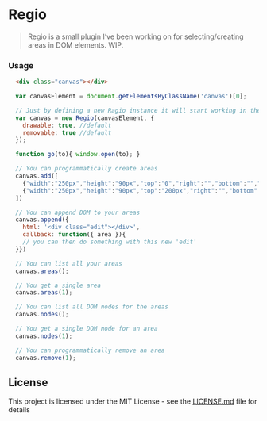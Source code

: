 # Regio

> Regio is a small plugin I’ve been working on for selecting/creating areas in DOM elements. WIP.

### Usage

```html
  <div class="canvas"></div>
```

```js
  var canvasElement = document.getElementsByClassName('canvas')[0];

  // Just by defining a new Ragio instance it will start working in the selected DOM node
  var canvas = new Regio(canvasElement, {
    drawable: true, //default
    removable: true //default
  });

  function go(to){ window.open(to); }

  // You can programmatically create areas
  canvas.add([
    {"width":"250px","height":"90px","top":"0","right":"","bottom":"","left":"0","to":"https://www.ticketcarportalrede.com.br/#/login","click":go.bind(this, "https://www.ticketcarportalrede.com.br/#/login")},
    {"width":"250px","height":"90px","top":"200px","right":"","bottom":"","left":"0","to":"https://www.ticketcarportalrede.com.br/#/login","click":go.bind(this, "https://www.ticketcarportalrede.com.br/#/login")}
  ])

  // You can append DOM to your areas
  canvas.append({
    html: '<div class="edit"></div>',
    callback: function({ area }){
    // you can then do something with this new 'edit'
  }})

  // You can list all your areas
  canvas.areas();

  // You get a single area
  canvas.areas(1);

  // You can list all DOM nodes for the areas
  canvas.nodes();

  // You get a single DOM node for an area
  canvas.nodes(1);

  // You can programmatically remove an area
  canvas.remove(1);

```

## License

This project is licensed under the MIT License - see the [LICENSE.md](LICENSE.md) file for details
